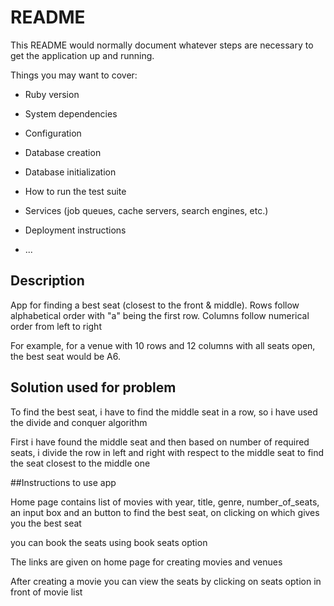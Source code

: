 # README

This README would normally document whatever steps are necessary to get the
application up and running.

Things you may want to cover:

* Ruby version

* System dependencies

* Configuration

* Database creation

* Database initialization

* How to run the test suite

* Services (job queues, cache servers, search engines, etc.)

* Deployment instructions

* ...

## Description

App for finding a best seat (closest to the front & middle).
Rows follow alphabetical order with "a" being the first row. Columns follow numerical order from left to right

For example, for a venue with 10 rows and 12 columns with all seats open, the best seat would be A6.


## Solution used for problem

To find the best seat, i have to find the middle seat in a row, so i have used the divide and conquer algorithm

First i have found the middle seat and then based on number of required seats, i divide the row in left and right with respect to the middle seat to find the seat closest to the middle one



##Instructions to use app


Home page contains list of movies with year, title, genre, number_of_seats, an input box and an button to find the best seat, on clicking on which gives you the best seat

you can book the seats using book seats option

The links are given on home page for creating movies and venues

After creating a movie you can view the seats by clicking on seats option in front of movie list
